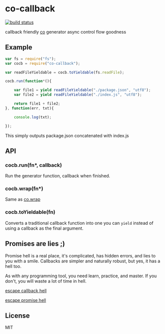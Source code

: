 # co-callback

[![build status](https://secure.travis-ci.org/smallhelm/co-callback.svg)](https://travis-ci.org/smallhelm/co-callback)

callback friendly [co](https://www.npmjs.com/package/co) generator async control flow goodness

## Example
```js
var fs = require("fs");
var cocb = require("co-callback");

var readFileYieldable = cocb.toYieldable(fs.readFile);

cocb.run(function*(){

    var file1 = yield readFileYieldable("./package.json", "utf8");
    var file2 = yield readFileYieldable("./index.js", "utf8");

    return file1 + file2;
}, function(err, txt){

    console.log(txt);

});
```
This simply outputs package.json concatenated with index.js

## API
### cocb.run(fn\*, callback)
Run the generator function, callback when finished.

### cocb.wrap(fn\*)
Same as [co.wrap](https://github.com/tj/co#var-fn--cowrapfn)

### cocb.toYieldable(fn)
Converts a traditional callback function into one you can `yield` instead of using a callback as the final argument.

## Promises are lies ;)

Promise hell is a real place, it's complicated, has hidden errors, and lies to you with a smile. Callbacks are simpler and naturally robust, but yes, it has a hell too.

As with any programming tool, you need learn, practice, and master. If you don't, you will waste a lot of time in hell.

[escape callback hell](http://callbackhell.com/)

[escape promise hell](https://pouchdb.com/2015/05/18/we-have-a-problem-with-promises.html)

## License
MIT
